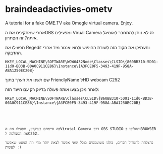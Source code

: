 # braindeadactivies-ometv
A tutorial for a fake OME.TV aka Omegle virtual camera. Enjoy.



אחרי שמתקינים את הOBS ומפעילים Virual Camera זה לא נותן להתחבר לאומיגל איתה?
זה הפתרון.

תפעילו את Regedit ותעתיקו את הקוד הזה לשורת החיפוש ולחצו אנטר מיד אחרי ההדבקה.


    HKEY_LOCAL_MACHINE\SOFTWARE\WOW6432Node\Classes\CLSID\{860BB310-5D01-11d0-BD3B-00A0C911CE86}\Instance\{A3FCE0F5-3493-419F-958A-ABA1250EC20B}


שם תשנו את הערך בתוך FriendlyName לHD webcam C252

לאחר מכן בצעו אותה פעולה בדיוק רק עם היעד הזה:

    HKEY_LOCAL_MACHINE\SOFTWARE\Classes\CLSID\{860BB310-5D01-11d0-BD3B-00A0C911CE86}\Instance\{A3FCE0F5-3493-419F-958A-ABA1250EC20B}





    פה סיימתם בעיקרון, תפעילו את הVirutal Camera דרך OBS STUDIO ותחליפו בBROWSER את המצלמה לC252.

    בהצלחה להטריל חברים, כולנו משועממים בגלל שאי אפשר לצאת יותר מדי וזה המעט שאפשר לעשות :)
